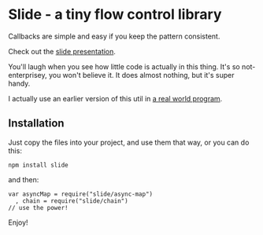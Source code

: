 # Slide - a tiny flow control library

Callbacks are simple and easy if you keep the pattern consistent.

Check out the [slide presentation](http://github.com/isaacs/slide-flow-control/raw/master/nodejs-controlling-flow.pdf).

You'll laugh when you see how little code is actually in this thing.
It's so not-enterprisey, you won't believe it.  It does almost nothing,
but it's super handy.

I actually use an earlier version of this util in
[a real world program](http://npmjs.org/).

## Installation

Just copy the files into your project, and use them that way, or
you can do this:

    npm install slide

and then:

    var asyncMap = require("slide/async-map")
      , chain = require("slide/chain")
    // use the power!

Enjoy!
